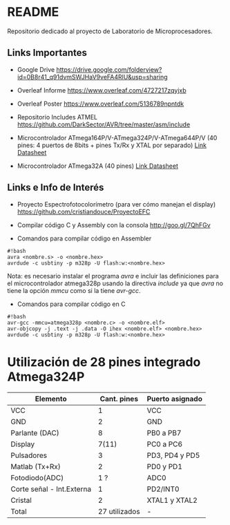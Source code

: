 # README #

Repositorio dedicado al proyecto de Laboratorio de Microprocesadores.

## Links Importantes ##

* Google Drive
https://drive.google.com/folderview?id=0B8r41_q91dvmSWJHaV9veFA4RlU&usp=sharing

* Overleaf Informe
https://www.overleaf.com/4727217zqyjxb

* Overleaf Poster
https://www.overleaf.com/5136789npntdk

* Repositorio Includes ATMEL
https://github.com/DarkSector/AVR/tree/master/asm/include

* Microcontrolador ATmega164P/V-ATmega324P/V-ATmega644P/V (40 pines: 4 puertos de 8bits + pines Tx/Rx y XTAL por separado)
[Link Datasheet](http://www.atmel.com/images/atmel-8011-8-bit-avr-microcontroller-atmega164p-324p-644p_datasheet.pdf)

* Microcontrolador ATmega32A (40 pines)
[Link Datasheet](http://www.atmel.com/images/atmel-8155-8-bit-microcontroller-avr-atmega32a_datasheet.pdf)

## Links e Info de Interés ##

* Proyecto Espectrofotocolorímetro (para ver cómo manejan el display)
https://github.com/cristiandouce/ProyectoEFC

* Compilar código C y Assembly con la consola
http://goo.gl/7QhFGv

* Comandos para compilar código en Assembler
```
#!bash
avra <nombre.s> -o <nombre.hex>
avrdude -c usbtiny -p m328p -U flash:w:<nombre.hex>
```
Nota: es necesario instalar el programa *avra* e incluir las definiciones para el microcontrolador atmega328p usando la directiva *include* ya que *avra* no tiene la opción *mmcu* como si la tiene *avr-gcc*.

* Comandos para compilar código en C
```
#!bash
avr-gcc -mmcu=atmega328p <nombre.c> -o <nombre.elf>
avr-objcopy -j .text -j .data -O ihex <nombre.elf> <nombre.hex>
avrdude -c usbtiny -p m328p -U flash:w:<nombre.hex>
```
# Utilización de 28 pines integrado Atmega324P

Elemento      | Cant. pines   | Puerto asignado  |
------------- | ------------- | ---------------- |
VCC           | 1             | VCC              |
GND           | 2             | GND              |
Parlante (DAC)| 8             | PB0 a PB7        |
Display       | 7(11)         | PC0 a PC6        |
Pulsadores    | 3             | PD3, PD4 y PD5   |
Matlab (Tx+Rx)| 2             | PD0 y PD1        |
Fotodiodo(ADC)| 1 ?           | ADC0             |
Corte señal - Int.Externa | 1 | PD2/INT0         |
Cristal       | 2             | XTAL1 y XTAL2    |
Total         | 27 utilizados | -                |